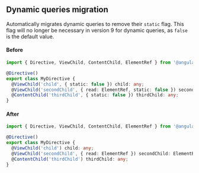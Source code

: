 ## Dynamic queries migration

Automatically migrates dynamic queries to remove their `static` flag. This flag will no
longer be necessary in version 9 for dynamic queries, as `false` is the default value.

#### Before
```ts
import { Directive, ViewChild, ContentChild, ElementRef } from '@angular/core';

@Directive()
export class MyDirective {
  @ViewChild('child', { static: false }) child: any;
  @ViewChild('secondChild', { read: ElementRef, static: false }) secondChild: ElementRef;
  @ContentChild('thirdChild', { static: false }) thirdChild: any;
}
```

#### After
```ts
import { Directive, ViewChild, ContentChild, ElementRef } from '@angular/core';

@Directive()
export class MyDirective {
  @ViewChild('child') child: any;
  @ViewChild('secondChild', { read: ElementRef }) secondChild: ElementRef;
  @ContentChild('thirdChild') thirdChild: any;
}
```
